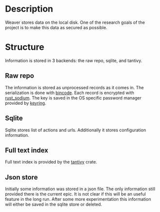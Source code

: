 # Description

Weaver stores data on the local disk. One of the research goals of the project
is to make this data as secured as possible.

# Structure

Information is stored in 3 backends: the raw repo, sqlite, and tantivy.

## Raw repo

The information is stored as unprocessed records as it comes in.
The serialization is done with [bincode](https://crates.io/crates/bincode).
Each record is encrypted with  [rust_sodium](https://crates.io/crates/rust_sodium).
The key is saved in the OS specific password manager provided by [keyring](https://crates.io/crates/keyring).

## Sqlite

Sqlite stores list of actions and urls. Additionally it stores configuration information.

## Full text index

Full text index is provided by the [tantivy](https://crates.io/crates/tantivy) crate.

## Json store

Initially some information was stored in a json file. The only information still provided there
is the current epic. It is not clear if this will be an useful feature in the long run. After some
more experimentation this information will either be saved in the sqlite store or deleted.
